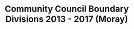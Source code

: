---
schema: default
title: Community Council Boundary Divisions 2013 - 2017 (Moray)
organization: Moray Council
notes: Community Councils Divisions 2013 - 2017 (Moray). The purpose of community councils is to ascertain, co-ordinate and express the views of the community it represents to local authorities and other pubic bodies. This includes community councils appointing one person as their point of contact for all planning matters. Community Councils are regularly consulted by the local authority and public bodies on a wide range of issues which affect their area, such as planning, environment and health. All Community Council meetings are open to the public.
resources:

  - name: Community Council Boundary Divisions 2013 - 2017 (Moray) FEATURE LAYER
  - url: 
  - format: FEATURE LAYER

license: 
category:

  - Open Data

  - Democracy

  - boundaries


  - 

maintainer: Tim Wisniewski
maintainer_email: tim@timwis.com
---